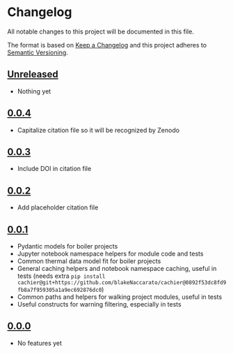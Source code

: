 <!--
Do *NOT* add changelog entries here!

This changelog is managed by towncrier and is compiled at release time.

See https://github.com/python-attrs/attrs/blob/main/.github/CONTRIBUTING.md#changelog for details.
-->

# Changelog

All notable changes to this project will be documented in this file.

The format is based on [Keep a Changelog](https://keepachangelog.com/en/1.1.0/) and this project adheres to [Semantic Versioning](https://semver.org/spec/v2.0.0.html).

<!-- towncrier release notes start -->

## [Unreleased]

- Nothing yet

## [0.0.4]

- Capitalize citation file so it will be recognized by Zenodo

## [0.0.3]

- Include DOI in citation file

## [0.0.2]

- Add placeholder citation file

## [0.0.1]

- Pydantic models for boiler projects
- Jupyter notebook namespace helpers for module code and tests
- Common thermal data model fit for boiler projects
- General caching helpers and notebook namespace caching, useful in tests (needs extra `pip install cachier@git+https://github.com/blakeNaccarato/cachier@0892f53dc8fd9fb8a7f959305a1a9ec692876dc0`)
- Common paths and helpers for walking project modules, useful in tests
- Useful constructs for warning filtering, especially in tests

## [0.0.0]

- No features yet

[Unreleased]: https://github.com/blakeNaccarato/boilercore/compare/0.0.4...HEAD
[0.0.4]: https://github.com/blakeNaccarato/boilercore/releases/tag/0.0.4
[0.0.3]: https://github.com/blakeNaccarato/boilercore/releases/tag/0.0.3
[0.0.2]: https://github.com/blakeNaccarato/boilercore/releases/tag/0.0.2
[0.0.1]: https://github.com/blakeNaccarato/boilercore/releases/tag/0.0.1
[0.0.0]: https://github.com/blakeNaccarato/boilercore/releases/tag/0.0.0
